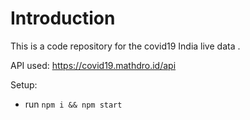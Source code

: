 # Introduction
This is a code repository for the covid19 India live data . 

API used: https://covid19.mathdro.id/api

Setup:
- run ```npm i && npm start```
